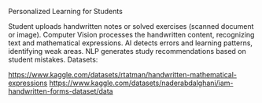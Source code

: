 Personalized Learning for Students

Student uploads handwritten notes or solved exercises (scanned document or image).
Computer Vision processes the handwritten content, recognizing text and mathematical expressions.
AI detects errors and learning patterns, identifying weak areas.
NLP generates study recommendations based on student mistakes.
Datasets:

https://www.kaggle.com/datasets/rtatman/handwritten-mathematical-expressions
https://www.kaggle.com/datasets/naderabdalghani/iam-handwritten-forms-dataset/data
